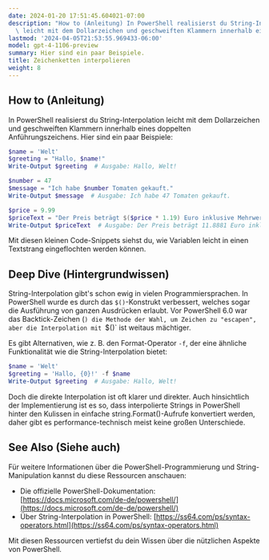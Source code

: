 ```yaml
---
date: 2024-01-20 17:51:45.604021-07:00
description: "How to (Anleitung) In PowerShell realisierst du String-Interpolation\
  \ leicht mit dem Dollarzeichen und geschweiften Klammern innerhalb eines doppelten\u2026"
lastmod: '2024-04-05T21:53:55.969433-06:00'
model: gpt-4-1106-preview
summary: Hier sind ein paar Beispiele.
title: Zeichenketten interpolieren
weight: 8
---
```


## How to (Anleitung)
In PowerShell realisierst du String-Interpolation leicht mit dem Dollarzeichen und geschweiften Klammern innerhalb eines doppelten Anführungszeichens. Hier sind ein paar Beispiele:

```PowerShell
$name = 'Welt'
$greeting = "Hallo, $name!"
Write-Output $greeting  # Ausgabe: Hallo, Welt!

$number = 47
$message = "Ich habe $number Tomaten gekauft."
Write-Output $message  # Ausgabe: Ich habe 47 Tomaten gekauft.

$price = 9.99
$priceText = "Der Preis beträgt $($price * 1.19) Euro inklusive Mehrwertsteuer."
Write-Output $priceText  # Ausgabe: Der Preis beträgt 11.8881 Euro inklusive Mehrwertsteuer.
```

Mit diesen kleinen Code-Snippets siehst du, wie Variablen leicht in einen Textstrang eingeflochten werden können.

## Deep Dive (Hintergrundwissen)
String-Interpolation gibt's schon ewig in vielen Programmiersprachen. In PowerShell wurde es durch das `$()`-Konstrukt verbessert, welches sogar die Ausführung von ganzen Ausdrücken erlaubt. Vor PowerShell 6.0 war das Backtick-Zeichen (`) die Methode der Wahl, um Zeichen zu "escapen", aber die Interpolation mit `$()` ist weitaus mächtiger.

Es gibt Alternativen, wie z. B. den Format-Operator `-f`, der eine ähnliche Funktionalität wie die String-Interpolation bietet:

```PowerShell
$name = 'Welt'
$greeting = 'Hallo, {0}!' -f $name
Write-Output $greeting  # Ausgabe: Hallo, Welt!
```

Doch die direkte Interpolation ist oft klarer und direkter. Auch hinsichtlich der Implementierung ist es so, dass interpolierte Strings in PowerShell hinter den Kulissen in einfache string.Format()-Aufrufe konvertiert werden, daher gibt es performance-technisch meist keine großen Unterschiede.

## See Also (Siehe auch)
Für weitere Informationen über die PowerShell-Programmierung und String-Manipulation kannst du diese Ressourcen anschauen:

- Die offizielle PowerShell-Dokumentation: [https://docs.microsoft.com/de-de/powershell/](https://docs.microsoft.com/de-de/powershell/)
- Über String-Interpolation in PowerShell: [https://ss64.com/ps/syntax-operators.html](https://ss64.com/ps/syntax-operators.html)

Mit diesen Ressourcen vertiefst du dein Wissen über die nützlichen Aspekte von PowerShell.
